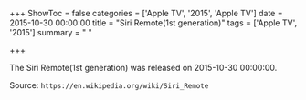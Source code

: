+++
ShowToc = false
categories = ['Apple TV', '2015', 'Apple TV']
date = 2015-10-30 00:00:00
title = "Siri Remote(1st generation)"
tags = ['Apple TV', '2015']
summary = " "

+++

The Siri Remote(1st generation) was released on 2015-10-30 00:00:00.

Source: `https://en.wikipedia.org/wiki/Siri_Remote`
